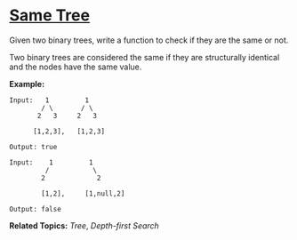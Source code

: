 # [Same Tree](https://leetcode.com/problems/same-tree/)

Given two binary trees, write a function to check if they are the same or not.

Two binary trees are considered the same if they are structurally identical and the nodes have the same value.

**Example:**

    Input:   1         1
            / \       / \
           2   3     2   3

          [1,2,3],   [1,2,3]

    Output: true

    Input:    1         1
             /           \
            2             2

            [1,2],     [1,null,2]

    Output: false

**Related Topics:** *Tree*, *Depth-first Search* 